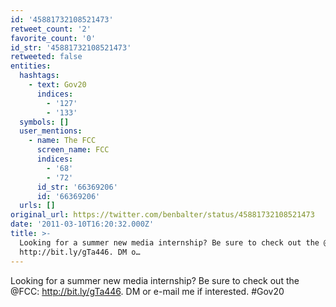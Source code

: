 ```yaml
---
id: '45881732108521473'
retweet_count: '2'
favorite_count: '0'
id_str: '45881732108521473'
retweeted: false
entities:
  hashtags:
    - text: Gov20
      indices:
        - '127'
        - '133'
  symbols: []
  user_mentions:
    - name: The FCC
      screen_name: FCC
      indices:
        - '68'
        - '72'
      id_str: '66369206'
      id: '66369206'
  urls: []
original_url: https://twitter.com/benbalter/status/45881732108521473
date: '2011-03-10T16:20:32.000Z'
title: >-
  Looking for a summer new media internship? Be sure to check out the @FCC:
  http://bit.ly/gTa446. DM o…
---
```


Looking for a summer new media internship? Be sure to check out the @FCC: http://bit.ly/gTa446. DM or e-mail me if interested. #Gov20